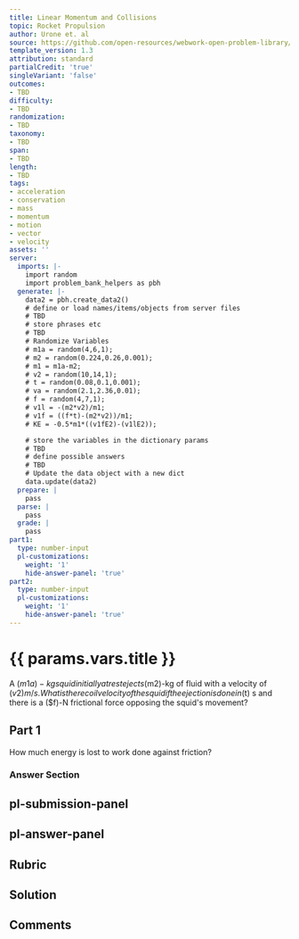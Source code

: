 ```yaml
---
title: Linear Momentum and Collisions
topic: Rocket Propulsion
author: Urone et. al
source: https://github.com/open-resources/webwork-open-problem-library/tree/master/Contrib/BrockPhysics/College_Physics_Urone/8.Linear_Momentum_and_Collisions/8-07.Rocket_Propulsion/NU_U17_08_07_010.pg
template_version: 1.3
attribution: standard
partialCredit: 'true'
singleVariant: 'false'
outcomes:
- TBD
difficulty:
- TBD
randomization:
- TBD
taxonomy:
- TBD
span:
- TBD
length:
- TBD
tags:
- acceleration
- conservation
- mass
- momentum
- motion
- vector
- velocity
assets: ''
server:
  imports: |-
    import random
    import problem_bank_helpers as pbh
  generate: |-
    data2 = pbh.create_data2()
    # define or load names/items/objects from server files
    # TBD
    # store phrases etc
    # TBD
    # Randomize Variables
    # m1a = random(4,6,1);
    # m2 = random(0.224,0.26,0.001);
    # m1 = m1a-m2;
    # v2 = random(10,14,1);
    # t = random(0.08,0.1,0.001);
    # va = random(2.1,2.36,0.01);
    # f = random(4,7,1);
    # v1l = -(m2*v2)/m1;
    # v1f = ((f*t)-(m2*v2))/m1;
    # KE = -0.5*m1*((v1fE2)-(v1lE2));

    # store the variables in the dictionary params
    # TBD
    # define possible answers
    # TBD
    # Update the data object with a new dict
    data.update(data2)
  prepare: |
    pass
  parse: |
    pass
  grade: |
    pass
part1:
  type: number-input
  pl-customizations:
    weight: '1'
    hide-answer-panel: 'true'
part2:
  type: number-input
  pl-customizations:
    weight: '1'
    hide-answer-panel: 'true'
---
```


# {{ params.vars.title }} 


A ($m1a)-kg squid initially at rest ejects ($m2)-kg of fluid with a velocity of ($v2) m/s. What is the recoil velocity of the squid if the ejection is done in ($t) s and there is a ($f)-N frictional force opposing the squid's movement?

## Part 1 
How much energy is lost to work done against friction? 


 ### Answer Section


## pl-submission-panel 


## pl-answer-panel 


## Rubric 


## Solution 


## Comments 


